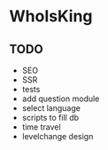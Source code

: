 # WhoIsKing

## TODO

- SEO
- SSR
- tests
- add question module
- select language
- scripts to fill db
- time travel
- levelchange design
